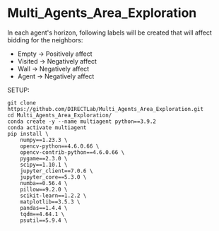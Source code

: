 # Multi_Agents_Area_Exploration

In each agent's horizon, following labels will be created that will affect bidding for the neighbors:
- Empty     -> Positively affect
- Visited   -> Negatively affect
- Wall      -> Negatively affect
- Agent     -> Negatively affect


SETUP:

```
git clone https://github.com/DIRECTLab/Multi_Agents_Area_Exploration.git
cd Multi_Agents_Area_Exploration/
conda create -y --name multiagent python==3.9.2
conda activate multiagent
pip install \
	numpy==1.23.3 \
	opencv-python==4.6.0.66 \
    opencv-contrib-python==4.6.0.66 \
	pygame==2.3.0 \
	scipy==1.10.1 \
	jupyter_client==7.0.6 \
    jupyter_core==5.3.0 \
    numba==0.56.4 \
    pillow==9.2.0 \
    scikit-learn==1.2.2 \
    matplotlib==3.5.3 \
    pandas==1.4.4 \
    tqdm==4.64.1 \
    psutil==5.9.4 \
```
